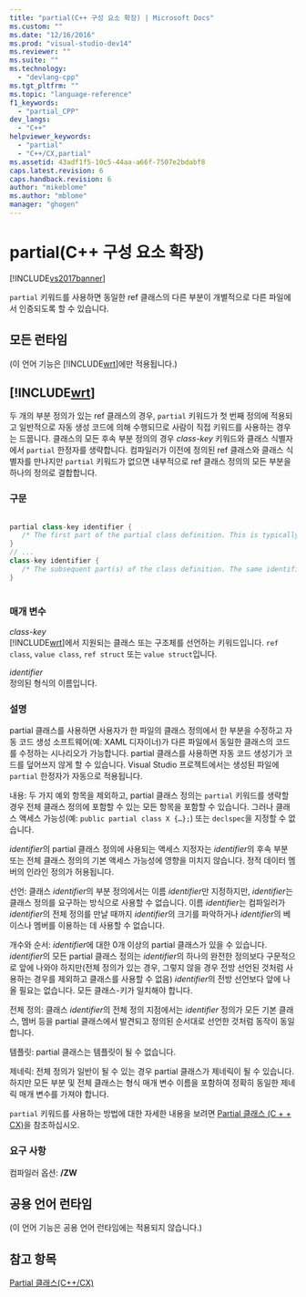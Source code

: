 ```yaml
---
title: "partial(C++ 구성 요소 확장) | Microsoft Docs"
ms.custom: ""
ms.date: "12/16/2016"
ms.prod: "visual-studio-dev14"
ms.reviewer: ""
ms.suite: ""
ms.technology: 
  - "devlang-cpp"
ms.tgt_pltfrm: ""
ms.topic: "language-reference"
f1_keywords: 
  - "partial_CPP"
dev_langs: 
  - "C++"
helpviewer_keywords: 
  - "partial"
  - "C++/CX,partial"
ms.assetid: 43adf1f5-10c5-44aa-a66f-7507e2bdabf8
caps.latest.revision: 6
caps.handback.revision: 6
author: "mikeblome"
ms.author: "mblome"
manager: "ghogen"
---
```

# partial(C++ 구성 요소 확장)
[!INCLUDE[vs2017banner](../assembler/inline/includes/vs2017banner.md)]

`partial` 키워드를 사용하면 동일한 ref 클래스의 다른 부분이 개별적으로 다른 파일에서 인증되도록 할 수 있습니다.  
  
## 모든 런타임  
 \(이 언어 기능은 [!INCLUDE[wrt](../atl/reference/includes/wrt_md.md)]에만 적용됩니다.\)  
  
## [!INCLUDE[wrt](../atl/reference/includes/wrt_md.md)]  
 두 개의 부분 정의가 있는 ref 클래스의 경우, `partial` 키워드가 첫 번째 정의에 적용되고 일반적으로 자동 생성 코드에 의해 수행되므로 사람이 직접 키워드를 사용하는 경우는 드뭅니다.  클래스의 모든 후속 부분 정의의 경우 *class\-key* 키워드와 클래스 식별자에서 `partial` 한정자를 생략합니다.  컴파일러가 이전에 정의된 ref 클래스와 클래스 식별자를 만나지만 `partial` 키워드가 없으면 내부적으로 ref 클래스 정의의 모든 부분을 하나의 정의로 결합합니다.  
  
### 구문  
  
```cpp  
  
partial class-key identifier {  
   /* The first part of the partial class definition. This is typically auto-generated*/  
}  
// ...  
class-key identifier {  
   /* The subsequent part(s) of the class definition. The same identifier is specified, but the "partial" keyword is omitted. */  
}  
  
```  
  
### 매개 변수  
 *class\-key*  
 [!INCLUDE[wrt](../atl/reference/includes/wrt_md.md)]에서 지원되는 클래스 또는 구조체를 선언하는 키워드입니다.  `ref class`, `value class`, `ref struct` 또는 `value struct`입니다.  
  
 *identifier*  
 정의된 형식의 이름입니다.  
  
### 설명  
 partial 클래스를 사용하면 사용자가 한 파일의 클래스 정의에서 한 부분을 수정하고 자동 코드 생성 소프트웨어\(예: XAML 디자이너\)가 다른 파일에서 동일한 클래스의 코드를 수정하는 시나리오가 가능합니다.  partial 클래스를 사용하면 자동 코드 생성기가 코드를 덮어쓰지 않게 할 수 있습니다.  Visual Studio 프로젝트에서는 생성된 파일에 `partial` 한정자가 자동으로 적용됩니다.  
  
 내용: 두 가지 예외 항목을 제외하고, partial 클래스 정의는 `partial` 키워드를 생략할 경우 전체 클래스 정의에 포함할 수 있는 모든 항목을 포함할 수 있습니다.  그러나 클래스 액세스 가능성\(예: `public partial class X {…};`\) 또는 `declspec`을 지정할 수 없습니다.  
  
 *identifier*의 partial 클래스 정의에 사용되는 액세스 지정자는 *identifier*의 후속 부분 또는 전체 클래스 정의의 기본 액세스 가능성에 영향을 미치지 않습니다.  정적 데이터 멤버의 인라인 정의가 허용됩니다.  
  
 선언: 클래스 *identifier*의 부분 정의에서는 이름 *identifier*만 지정하지만, *identifier*는 클래스 정의를 요구하는 방식으로 사용할 수 없습니다.  이름 *identifier*는 컴파일러가 *identifier*의 전체 정의를 만날 때까지 *identifier*의 크기를 파악하거나 *identifier*의 베이스나 멤버를 이용하는 데 사용할 수 없습니다.  
  
 개수와 순서: *identifier*에 대한 0개 이상의 partial 클래스가 있을 수 있습니다.  *identifier*의 모든 partial 클래스 정의는 *identifier*의 하나의 완전한 정의보다 구문적으로 앞에 나와야 하지만\(전체 정의가 있는 경우, 그렇지 않을 경우 전방 선언된 것처럼 사용하는 경우를 제외하고 클래스를 사용할 수 없음\) *identifier*의 전방 선언보다 앞에 나올 필요는 없습니다.  모든 클래스\-키가 일치해야 합니다.  
  
 전체 정의: 클래스 *identifier*의 전체 정의 지점에서는 *identifier* 정의가 모든 기본 클래스, 멤버 등을 partial 클래스에서 발견되고 정의된 순서대로 선언한 것처럼 동작이 동일합니다.  
  
 템플릿: partial 클래스는 템플릿이 될 수 없습니다.  
  
 제네릭: 전체 정의가 일반이 될 수 있는 경우 partial 클래스가 제네릭이 될 수 있습니다.  하지만 모든 부분 및 전체 클래스는 형식 매개 변수 이름을 포함하여 정확히 동일한 제네릭 매개 변수를 가져야 합니다.  
  
 `partial`  키워드를 사용하는 방법에 대한 자세한 내용을 보려면 [Partial 클래스 \(C \+ \+ CX\)](http://go.microsoft.com/fwlink/p/?LinkId=249023)을 참조하십시오.  
  
### 요구 사항  
 컴파일러 옵션: **\/ZW**  
  
## 공용 언어 런타임  
 \(이 언어 기능은 공용 언어 런타임에는 적용되지 않습니다.\)  
  
## 참고 항목  
 [Partial 클래스\(C\+\+\/CX\)](http://go.microsoft.com/fwlink/p/?LinkId=249023)
